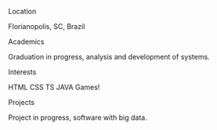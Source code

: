 Location

Florianopolis, SC, Brazil

Academics

Graduation in progress, analysis and development of systems.

Interests

HTML
CSS
TS
JAVA
Games!

Projects

Project in progress, software with big data.